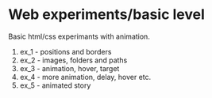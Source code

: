 # Web experiments/basic level

Basic html/css experimants with animation.

1. ex_1 - positions and borders
2. ex_2 - images, folders and paths
3. ex_3 - animation, hover, target
4. ex_4 - more animation, delay, hover etc.
5. ex_5 - animated story
